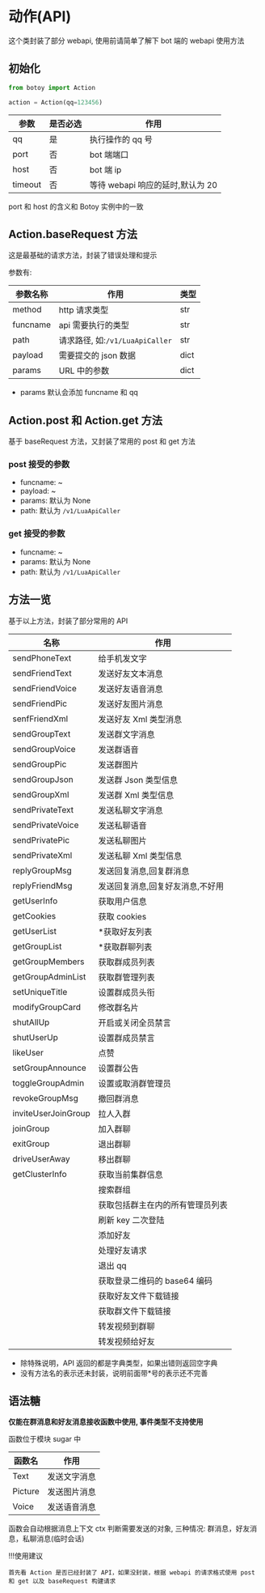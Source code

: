 # 动作(API)

这个类封装了部分 webapi, 使用前请简单了解下 bot 端的 webapi 使用方法

## 初始化

```python
from botoy import Action

action = Action(qq=123456)
```

| 参数    | 是否必选 | 作用                             |
| ------- | -------- | -------------------------------- |
| qq      | 是       | 执行操作的 qq 号                 |
| port    | 否       | bot 端端口                       |
| host    | 否       | bot 端 ip                        |
| timeout | 否       | 等待 webapi 响应的延时,默认为 20 |

port 和 host 的含义和 Botoy 实例中的一致

## Action.baseRequest 方法

这是最基础的请求方法，封装了错误处理和提示

参数有:

| 参数名称 | 作用                            | 类型 |
| -------- | ------------------------------- | ---- |
| method   | http 请求类型                   | str  |
| funcname | api 需要执行的类型              | str  |
| path     | 请求路径, 如:`/v1/LuaApiCaller` | str  |
| payload  | 需要提交的 json 数据            | dict |
| params   | URL 中的参数                    | dict |

- params 默认会添加 funcname 和 qq

## Action.post 和 Action.get 方法

基于 baseRequest 方法，又封装了常用的 post 和 get 方法

### post 接受的参数

- funcname: ~
- payload: ~
- params: 默认为 None
- path: 默认为 `/v1/LuaApiCaller`

### get 接受的参数

- funcname: ~
- params: 默认为 None
- path: 默认为 `/v1/LuaApiCaller`

## 方法一览

基于以上方法，封装了部分常用的 API

| 名称                | 作用                             |
| ------------------- | -------------------------------- |
| sendPhoneText       | 给手机发文字                     |
| sendFriendText      | 发送好友文本消息                 |
| sendFriendVoice     | 发送好友语音消息                 |
| sendFriendPic       | 发送好友图片消息                 |
| senfFriendXml       | 发送好友 Xml 类型消息            |
| sendGroupText       | 发送群文字消息                   |
| sendGroupVoice      | 发送群语音                       |
| sendGroupPic        | 发送群图片                       |
| sendGroupJson       | 发送群 Json 类型信息             |
| sendGroupXml        | 发送群 Xml 类型信息              |
| sendPrivateText     | 发送私聊文字消息                 |
| sendPrivateVoice    | 发送私聊语音                     |
| sendPrivatePic      | 发送私聊图片                     |
| sendPrivateXml      | 发送私聊 Xml 类型信息            |
| replyGroupMsg       | 发送回复消息,回复群消息          |
| replyFriendMsg      | 发送回复消息,回复好友消息,不好用 |
| getUserInfo         | 获取用户信息                     |
| getCookies          | 获取 cookies                     |
| getUserList         | \*获取好友列表                   |
| getGroupList        | \*获取群聊列表                   |
| getGroupMembers     | 获取群成员列表                   |
| getGroupAdminList   | 获取群管理列表                   |
| setUniqueTitle      | 设置群成员头衔                   |
| modifyGroupCard     | 修改群名片                       |
| shutAllUp           | 开启或关闭全员禁言               |
| shutUserUp          | 设置群成员禁言                   |
| likeUser            | 点赞                             |
| setGroupAnnounce    | 设置群公告                       |
| toggleGroupAdmin    | 设置或取消群管理员               |
| revokeGroupMsg      | 撤回群消息                       |
| inviteUserJoinGroup | 拉人入群                         |
| joinGroup           | 加入群聊                         |
| exitGroup           | 退出群聊                         |
| driveUserAway       | 移出群聊                         |
| getClusterInfo      | 获取当前集群信息                 |
|                     | 搜索群组                         |
|                     | 获取包括群主在内的所有管理员列表 |
|                     | 刷新 key 二次登陆                |
|                     | 添加好友                         |
|                     | 处理好友请求                     |
|                     | 退出 qq                          |
|                     | 获取登录二维码的 base64 编码     |
|                     | 获取好友文件下载链接             |
|                     | 获取群文件下载链接               |
|                     | 转发视频到群聊                   |
|                     | 转发视频给好友                   |

- 除特殊说明，API 返回的都是字典类型，如果出错则返回空字典
- 没有方法名的表示还未封装，说明前面带\*号的表示还不完善

## 语法糖

**仅能在群消息和好友消息接收函数中使用, 事件类型不支持使用**

函数位于模块 sugar 中

| 函数名  | 作用         |
| ------- | ------------ |
| Text    | 发送文字消息 |
| Picture | 发送图片消息 |
| Voice   | 发送语音消息 |

函数会自动根据消息上下文 ctx 判断需要发送的对象, 三种情况:
群消息，好友消息，私聊消息(临时会话)

!!!使用建议

    首先看 Action 是否已经封装了 API，如果没封装，根据 webapi 的请求格式使用 post 和 get 以及 baseRequest 构建请求
